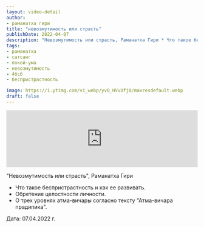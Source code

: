 ```yaml
---
layout: video-detail
author:
- раманатха гири
title: "невозмутимость или страсть"
publishDate: 2022-04-07
description: "Невозмутимость или страсть, Раманатха Гири * Что такое беспристрастность и как ее развивать. * Обретение целостности личности. * О трех уровнях атма-вичары согласно тексту Атма-вичара прадипика.   Дата  07.04.2022 г."
tags: 
- раманатха
- сатсанг
- покой-ума
- невозмутимость
- 4бсб
- беспристрастность

image: https://i.ytimg.com/vi_webp/yvQ_HVvOfj0/maxresdefault.webp
draft: false
---
```


<iframe width="100%" src="https://www.youtube.com/embed/yvQ_HVvOfj0" frameborder="0" allowfullscreen=""></iframe> 

 "Невозмутимость или страсть", Раманатха Гири

* Что такое беспристрастность и как ее развивать.
* Обретение целостности личности.
* О трех уровнях атма-вичары согласно тексту "Атма-вичара прадипика".

  
 Дата: 07.04.2022 г.

  

 